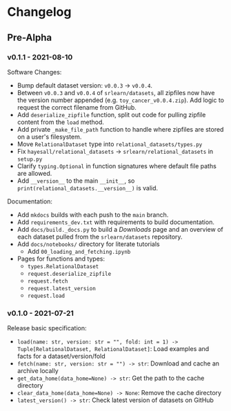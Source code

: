 # Changelog

## Pre-Alpha

### v0.1.1 - 2021-08-10

Software Changes:

- Bump default dataset version: `v0.0.3` → `v0.0.4`.
- Between `v0.0.3` and `v0.0.4` of `srlearn/datasets`, all zipfiles now have the version number appended
  (e.g. `toy_cancer_v0.0.4.zip`). Add logic to request the correct filename from GitHub.
- Add `deserialize_zipfile` function, split out code for pulling zipfile content from the `load` method.
- Add private `_make_file_path` function to handle where zipfiles are stored on a user's filesystem.
- Move `RelationalDataset` type into `relational_datasets/types.py`
- Fix `hayesall/relational_datasets` → `srlearn/relational_datasets` in `setup.py`
- Clarify `typing.Optional` in function signatures where default file paths are allowed.
- Add `__version__` to the main `__init__`, so `print(relational_datasets.__version__)` is valid.

Documentation:

- Add `mkdocs` builds with each push to the `main` branch.
- Add `requirements_dev.txt` with requirements to build documentation.
- Add `docs/build._docs.py` to build a *Downloads* page and an overview of each dataset pulled from the `srlearn/datasets` repository.
- Add `docs/notebooks/` directory for literate tutorials
    - Add `00_loading_and_fetching.ipynb`
- Pages for functions and types:
    - `types.RelationalDataset`
    - `request.deserialize_zipfile`
    - `request.fetch`
    - `request.latest_version`
    - `request.load`

### v0.1.0 - 2021-07-21

Release basic specification:

- `load(name: str, version: str = "", fold: int = 1) -> Tuple[RelationalDataset, RelationalDataset]`: Load examples and facts for a dataset/version/fold
- `fetch(name: str, version: str = "") -> str`: Download and cache an archive locally
- `get_data_home(data_home=None) -> str`: Get the path to the cache directory
- `clear_data_home(data_home=None) -> None`: Remove the cache directory
- `latest_version() -> str`: Check latest version of datasets on GitHub
